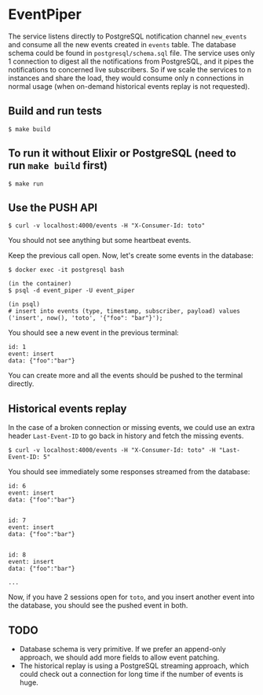 # EventPiper

The service listens directly to PostgreSQL notification channel `new_events` and consume all the new events created in `events` table. The database
schema could be found in `postgresql/schema.sql` file. The service uses only 1 connection to digest all the notifications from PostgreSQL, and it
pipes the notifications to concerned live subscribers. So if we scale the services to n instances and share the load, they would consume only n connections
in normal usage (when on-demand historical events replay is not requested).

## Build and run tests

```
$ make build
```

## To run it without Elixir or PostgreSQL (need to run `make build` first)

```
$ make run
```

## Use the PUSH API

```
$ curl -v localhost:4000/events -H "X-Consumer-Id: toto"
```

You should not see anything but some heartbeat events.

Keep the previous call open. Now, let's create some events in the database:

```
$ docker exec -it postgresql bash

(in the container)
$ psql -d event_piper -U event_piper

(in psql)
# insert into events (type, timestamp, subscriber, payload) values ('insert', now(), 'toto', '{"foo": "bar"}');
```

You should see a new event in the previous terminal:

```
id: 1
event: insert
data: {"foo":"bar"}
```

You can create more and all the events should be pushed to the terminal directly.

## Historical events replay

In the case of a broken connection or missing events, we could use an extra header `Last-Event-ID` to go back in history and fetch the missing events.

```
$ curl -v localhost:4000/events -H "X-Consumer-Id: toto" -H "Last-Event-ID: 5"
```

You should see immediately some responses streamed from the database:

```
id: 6
event: insert
data: {"foo":"bar"}


id: 7
event: insert
data: {"foo":"bar"}


id: 8
event: insert
data: {"foo":"bar"}

...
```

Now, if you have 2 sessions open for `toto`, and you insert another event into the database, you should see the pushed event in both.

## TODO

* Database schema is very primitive. If we prefer an append-only approach, we should add more fields to allow event patching.
* The historical replay is using a PostgreSQL streaming approach, which could check out a connection for long time if the number of events is huge.
